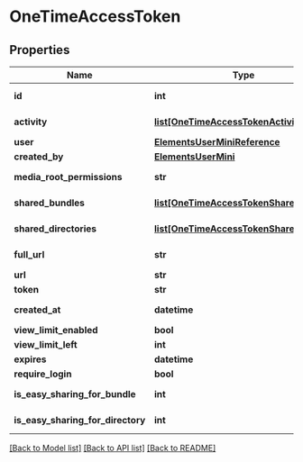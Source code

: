 # OneTimeAccessToken

## Properties

Name | Type | Description | Notes
------------ | ------------- | ------------- | -------------
**id** | **int** |  | [optional] [readonly] 
**activity** | [**list[OneTimeAccessTokenActivity]**](OneTimeAccessTokenActivity.md) |  | [optional] [readonly] 
**user** | [**ElementsUserMiniReference**](ElementsUserMiniReference.md) |  | 
**created_by** | [**ElementsUserMini**](ElementsUserMini.md) |  | [optional] 
**media_root_permissions** | **str** |  | [optional] [readonly] 
**shared_bundles** | [**list[OneTimeAccessTokenSharedObject]**](OneTimeAccessTokenSharedObject.md) |  | [optional] [readonly] 
**shared_directories** | [**list[OneTimeAccessTokenSharedObject]**](OneTimeAccessTokenSharedObject.md) |  | [optional] [readonly] 
**full_url** | **str** |  | [optional] [readonly] 
**url** | **str** |  | 
**token** | **str** |  | 
**created_at** | **datetime** |  | [optional] [readonly] 
**view_limit_enabled** | **bool** |  | [optional] 
**view_limit_left** | **int** |  | [optional] 
**expires** | **datetime** |  | [optional] 
**require_login** | **bool** |  | [optional] 
**is_easy_sharing_for_bundle** | **int** |  | [optional] [readonly] 
**is_easy_sharing_for_directory** | **int** |  | [optional] [readonly] 

[[Back to Model list]](../#documentation-for-models) [[Back to API list]](../#documentation-for-api-endpoints) [[Back to README]](../)


